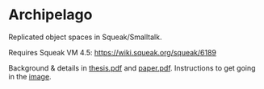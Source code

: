 # Archipelago

Replicated object spaces in Squeak/Smalltalk.

Requires Squeak VM 4.5: https://wiki.squeak.org/squeak/6189

Background & details in [thesis.pdf](thesis.pdf) and [paper.pdf](paper.pdf).
Instructions to get going in the [image](image/).
